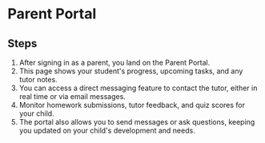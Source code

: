 # Parent Portal

## Steps

1. After signing in as a parent, you land on the Parent Portal.  
2. This page shows your student's progress, upcoming tasks, and any tutor notes.  
3. You can access a direct messaging feature to contact the tutor, either in real time or via email messages.  
4. Monitor homework submissions, tutor feedback, and quiz scores for your child.  
5. The portal also allows you to send messages or ask questions, keeping you updated on your child's development and needs.